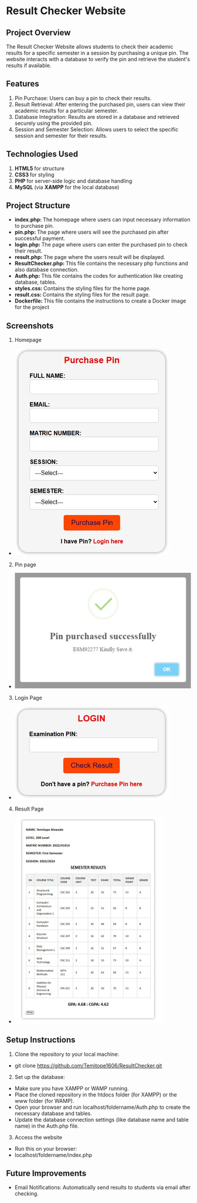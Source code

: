 <h1> <b> Result Checker Website </b> </h1>

<h2> <b> Project Overview </b> </h2>

The Result Checker Website allows students to check their academic results for a specific semester in a session by purchasing a unique pin. The website interacts with a database to verify the pin and retrieve the student's results if available.

<h2> <b> Features </b> </h2>


1. Pin Purchase: Users can buy a pin to check their results.
2. Result Retrieval: After entering the purchased pin, users can view their academic results for a particular semester.
3. Database Integration: Results are stored in a database and retrieved securely using the provided pin.
4. Session and Semester Selection: Allows users to select the specific session and semester for their results.

<h2> <b> Technologies Used </b> </h2>


1. <b> HTML5 </b> for structure
2. <b> CSS3 </b> for styling
3. <b> PHP </b> for server-side logic and database handling
4. <b> MySQL </b> (via <b> XAMPP </b> for the local database)

<h2> <b> Project Structure </b> </h2>

- <b> index.php: </b> The homepage where users can input necessary information to purchase pin.
- <b> pin.php: </b> The page where users will see the purchased pin after successful payment.
- <b> login.php: </b> The page where users can enter the purchased pin to check their result.
- <b> result.php: </b> The page where the users result will be displayed.
- <b> ResultChecker.php: </b> This file contains the necessary php functions and also database connection.
- <b> Auth.php: </b> This file contains the codes for authentication like creating database, tables.
- <b> styles.css: </b> Contains the styling files for the home page.
- <b> result.css: </b> Contains the styling files for the result page.
- <b> Dockerfile: </b> This file contains the instructions to create a Docker image for the project

<h2> <b> Screenshots </b> </h2>


1. Homepage
- ![Homepage Screenshot](screenshots/1..jpg)

2. Pin page
- ![Pinpage Screenshot](screenshots/2..jpg)

3. Login Page
- ![Loginpage Screenshot](screenshots/3..jpg)

4. Result Page
- ![Resultpage Screenshot](screenshots/4..jpg)

<h2> <b> Setup Instructions </b> </h2>


1. Clone the repository to your local machine:
  - git clone https://github.com/Temitope1606/ResultChecker.git
2. Set up the database:
  - Make sure you have XAMPP or WAMP running.
  - Place the cloned repository in the htdocs folder (for XAMPP) or the www folder (for WAMP).
  - Open your browser and run localhost/foldername/Auth.php to create the necessary database and tables.
  - Update the database connection settings (like database name and table name) in the Auth.php file.
3. Access the website
  - Run this on your browser:
  - localhost/foldername/index.php

<h2> <b> Future Improvements </b> </h2>

- Email Notifications: Automatically send results to students via email after checking.
